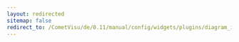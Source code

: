 ```yaml
---
layout: redirected
sitemap: false
redirect_to: /CometVisu/de/0.11/manual/config/widgets/plugins/diagram_info/index.html
---
```


